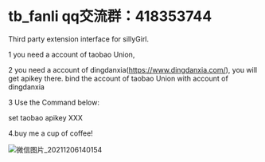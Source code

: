 # tb_fanli   qq交流群：418353744

Third party extension interface for sillyGirl.

1 you need a account of taobao Union,

2 you need a account of dingdanxia(https://www.dingdanxia.com/), you will get apikey there. 
bind the account of taobao Union with account of dingdanxia

3 Use the Command below:

set taobao apikey XXX

4.buy me a cup of coffee!

![微信图片_20211206140154](https://user-images.githubusercontent.com/22290807/144797795-c762d435-1670-446e-b323-177e529a5659.png)
